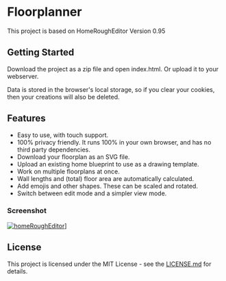 # Floorplanner



This project is based on HomeRoughEditor Version 0.95

## Getting Started

Download the project as a zip file and open index.html. Or upload it to your webserver.

Data is stored in the browser's local storage, so if you clear your cookies, then your creations will also be deleted.

## Features
- Easy to use, with touch support.
- 100% privacy friendly. It runs 100% in your own browser, and has no third party dependencies.
- Download your floorplan as an SVG file.
- Upload an existing home blueprint to use as a drawing template.
- Work on multiple floorplans at once.
- Wall lengths and (total) floor area are automatically calculated.
- Add emojis and other shapes. These can be scaled and rotated.
- Switch between edit mode and a simpler view mode.


### Screenshot
[![homeRoughEditor](https://raw.githubusercontent.com/candlesmarthome/homeRoughEditor/master/screenshot.png)](https://candlesmarthome.github.io/homeRoughEditor/)]

## License

This project is licensed under the MIT License - see the [LICENSE.md](https://en.wikipedia.org/wiki/MIT_License) for details.



